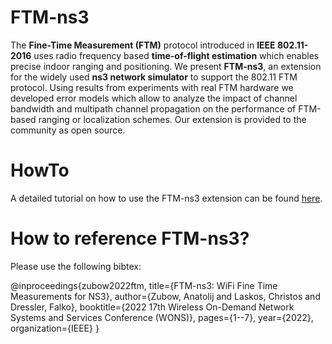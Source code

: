 # FTM-ns3
The **Fine-Time Measurement (FTM)** protocol introduced in **IEEE 802.11-2016** uses radio frequency based **time-of-flight estimation** which enables precise indoor ranging and   positioning. We present **FTM-ns3**, an extension for the widely used **ns3 network simulator** to support the 802.11 FTM protocol. Using results from experiments with real FTM  hardware we developed error models which allow to analyze the impact of channel bandwidth and multipath channel propagation on the performance of FTM-based ranging or  localization schemes. Our extension is provided to the community as open source.

# HowTo
A detailed tutorial on how to use the FTM-ns3 extension can be found [here](./HowTo.pdf).

# How to reference FTM-ns3?
Please use the following bibtex:

@inproceedings{zubow2022ftm,
  title={FTM-ns3: WiFi Fine Time Measurements for NS3},
  author={Zubow, Anatolij and Laskos, Christos and Dressler, Falko},
  booktitle={2022 17th Wireless On-Demand Network Systems and Services Conference (WONS)},
  pages={1--7},
  year={2022},
  organization={IEEE}
}
